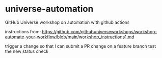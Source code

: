 # universe-automation
GitHub Universe workshop on automation with github actions

instructions from: https://github.com/githubuniverseworkshops/workshop-automate-your-workflow/blob/main/workshop_instructions1.md

trigger a change so that I can submit a PR
change on a feature branch
test the new status check

